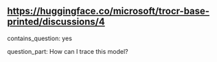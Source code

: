 ## https://huggingface.co/microsoft/trocr-base-printed/discussions/4

contains_question: yes

question_part: How can I trace this model?